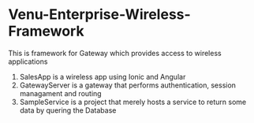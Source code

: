 Venu-Enterprise-Wireless-Framework
==================================

This is framework for Gateway which provides access to wireless applications

1) SalesApp is a wireless app using Ionic and Angular
2) GatewayServer is a gateway that performs authentication, session managament and routing
3) SampleService is a project that merely hosts a service to return some data by quering the Database
